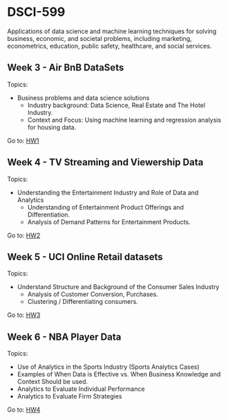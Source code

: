 # DSCI-599
Applications of data science and machine learning techniques for solving business, economic, and societal problems, including marketing, econometrics, education, public safety, healthcare, and social services.


## Week 3 - Air BnB DataSets

Topics:  
- Business problems and data science solutions  
    - Industry background: Data Science, Real Estate and The Hotel Industry. 
    - Context and Focus: Using machine learning and regression analysis for housing data.  

Go to: [HW1](week3/HW1.ipynb)

## Week 4 - TV Streaming and Viewership Data

Topics:  
- Understanding the Entertainment Industry and Role of Data and Analytics
    - Understanding of Entertainment Product Offerings and Differentiation.  
    - Analysis of Demand Patterns for Entertainment Products.  


Go to: [HW2](week4/HW2.ipynb)

## Week 5 - UCI Online Retail datasets

Topics:  
- Understand Structure and Background of the Consumer Sales Industry 
    - Analysis of Customer Conversion, Purchases.  
    - Clustering / Differentiating consumers. 

Go to: [HW3](week5/HW3.ipynb)

## Week 6 - NBA Player Data 
Topics:  
- Use of Analytics in the Sports Industry (Sports Analytics Cases) 
- Examples of When Data is Effective vs. When Business Knowledge and Context Should be used.  
- Analytics to Evaluate Individual Performance 
- Analytics to Evaluate Firm Strategies 

Go to: [HW4](week6/HW4.ipynb)